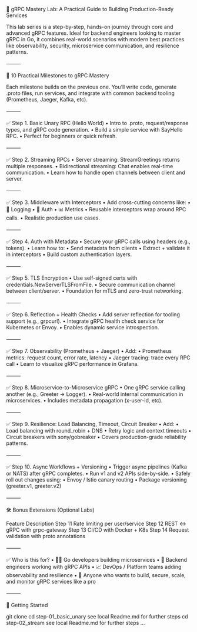 
🧠 gRPC Mastery Lab: A Practical Guide to Building Production-Ready Services

This lab series is a step-by-step, hands-on journey through core and advanced gRPC features. Ideal for backend engineers looking to master gRPC in Go, it combines real-world scenarios with modern best practices like observability, security, microservice communication, and resilience patterns.

⸻

🔁 10 Practical Milestones to gRPC Mastery

Each milestone builds on the previous one. You’ll write code, generate .proto files, run services, and integrate with common backend tooling (Prometheus, Jaeger, Kafka, etc).

⸻

✅ Step 1. Basic Unary RPC (Hello World)
	•	Intro to .proto, request/response types, and gRPC code generation.
	•	Build a simple service with SayHello RPC.
	•	Perfect for beginners or quick refresh.

⸻

✅ Step 2. Streaming RPCs
	•	Server streaming: StreamGreetings returns multiple responses.
	•	Bidirectional streaming: Chat enables real-time communication.
	•	Learn how to handle open channels between client and server.

⸻

✅ Step 3. Middleware with Interceptors
	•	Add cross-cutting concerns like:
	•	📝 Logging
	•	🔐 Auth
	•	📊 Metrics
	•	Reusable interceptors wrap around RPC calls.
	•	Realistic production use cases.

⸻

✅ Step 4. Auth with Metadata
	•	Secure your gRPC calls using headers (e.g., tokens).
	•	Learn how to:
	•	Send metadata from clients
	•	Extract + validate it in interceptors
	•	Build custom authentication layers.

⸻

✅ Step 5. TLS Encryption
	•	Use self-signed certs with credentials.NewServerTLSFromFile.
	•	Secure communication channel between client/server.
	•	Foundation for mTLS and zero-trust networking.

⸻

✅ Step 6. Reflection + Health Checks
	•	Add server reflection for tooling support (e.g., grpcurl).
	•	Integrate gRPC health check service for Kubernetes or Envoy.
	•	Enables dynamic service introspection.

⸻

✅ Step 7. Observability (Prometheus + Jaeger)
	•	Add:
	•	Prometheus metrics: request count, error rate, latency
	•	Jaeger tracing: trace every RPC call
	•	Learn to visualize gRPC performance in Grafana.

⸻

✅ Step 8. Microservice-to-Microservice gRPC
	•	One gRPC service calling another (e.g., Greeter → Logger).
	•	Real-world internal communication in microservices.
	•	Includes metadata propagation (x-user-id, etc).

⸻

✅ Step 9. Resilience: Load Balancing, Timeout, Circuit Breaker
	•	Add:
	•	Load balancing with round_robin + DNS
	•	Retry logic and context timeouts
	•	Circuit breakers with sony/gobreaker
	•	Covers production-grade reliability patterns.

⸻

✅ Step 10. Async Workflows + Versioning
	•	Trigger async pipelines (Kafka or NATS) after gRPC completes.
	•	Run v1 and v2 APIs side-by-side.
	•	Safely roll out changes using:
	•	Envoy / Istio canary routing
	•	Package versioning (greeter.v1, greeter.v2)

⸻

🛠️ Bonus Extensions (Optional Labs)

Feature	Description
Step 11	Rate limiting per user/service
Step 12	REST ↔ gRPC with grpc-gateway
Step 13	CI/CD with Docker + K8s
Step 14	Request validation with proto annotations


⸻

✅ Who is this for?
	•	👨‍💻 Go developers building microservices
	•	🧪 Backend engineers working with gRPC APIs
	•	📈 DevOps / Platform teams adding observability and resilience
	•	🧠 Anyone who wants to build, secure, scale, and monitor gRPC services like a pro

⸻

🚀 Getting Started

git clone
cd step-01_basic_unary
see local Readme.md for further steps
cd step-02_stream
see local Readme.md for further steps
...
